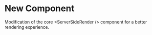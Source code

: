 # New <ServerSideRenderX /> Component
Modification of the core &lt;ServerSideRender /> component for a better rendering experience.
